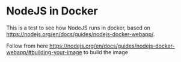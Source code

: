 # NodeJS in Docker
This is a test to see how NodeJS runs in docker, based on https://nodejs.org/en/docs/guides/nodejs-docker-webapp/.


Follow from here https://nodejs.org/en/docs/guides/nodejs-docker-webapp/#building-your-image to build the image
